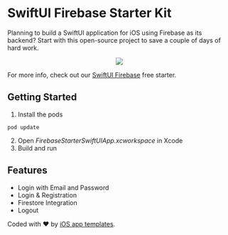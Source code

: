 # SwiftUI Firebase Starter Kit

Planning to build a SwiftUI application for iOS using Firebase as its backend? Start with this open-source project to save a couple of days of hard work.
<center>
<a href="https://www.iosapptemplates.com/templates/swiftui-firebase"><img src="https://www.iosapptemplates.com/wp-content/uploads/2020/10/Screen-Shot-2020-10-15-at-5.02.44-PM.png" /></a>
</center>

For more info, check out our [SwiftUI Firebase](https://www.iosapptemplates.com/templates/swiftui-firebase) free starter.

## Getting Started
1. Install the pods
```
pod update
```
2. Open *FirebaseStarterSwiftUIApp.xcworkspace* in Xcode
3. Build and run

## Features
- Login with Email and Password
- Login & Registration
- Firestore Integration
- Logout

Coded with ❤️️  by [iOS app templates](https://www.iosapptemplates.com).
